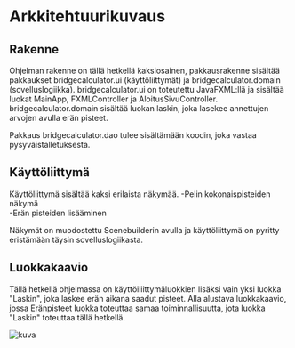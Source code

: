 # Arkkitehtuurikuvaus

## Rakenne
Ohjelman rakenne on tällä hetkellä kaksiosainen, pakkausrakenne sisältää pakkaukset bridgecalculator.ui (käyttöliittymät) ja bridgecalculator.domain (sovelluslogiikka).
bridgecalculator.ui on toteutettu JavaFXML:llä ja sisältää luokat MainApp, FXMLController ja AloitusSivuController.
bridgecalculator.domain sisältää luokan laskin, joka lasekee annettujen arvojen avulla erän pisteet.

Pakkaus bridgecalculator.dao tulee sisältämään koodin, joka vastaa pysyväistalletuksesta.

## Käyttöliittymä
 
Käyttöliittymä sisältää kaksi erilaista näkymää. 
-Pelin kokonaispisteiden näkymä  
-Erän pisteiden lisääminen  
 
Näkymät on muodostettu Scenebuilderin avulla ja käyttöliittymä on pyritty eristämään täysin sovelluslogiikasta.

## Luokkakaavio
Tällä hetkellä ohjelmassa on käyttöiliittymäluokkien lisäksi vain yksi luokka "Laskin", joka laskee erän aikana saadut pisteet.
Alla alustava luokkakaavio, jossa Eränpisteet luokka toteuttaa samaa toiminnallisuutta, jota luokka "Laskin" toteuttaa tällä hetkellä.

![kuva](https://yuml.me/442a1aa3.jpg)
